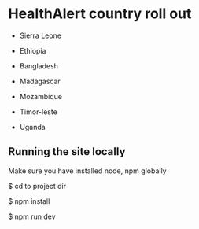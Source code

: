 # HealthAlert country roll out


* Sierra Leone

* Ethiopia

* Bangladesh

* Madagascar

* Mozambique

* Timor-leste

* Uganda



## Running the site locally
Make sure you have installed node, npm globally


$ cd to project dir

$ npm install

$ npm run dev
